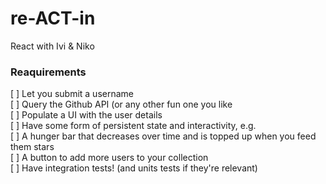# re-ACT-in
React with Ivi &amp; Niko 

### Reaquirements
[ ] Let you submit a username  
[ ] Query the Github API (or any other fun one you like  
[ ] Populate a UI with the user details  
[ ] Have some form of persistent state and interactivity, e.g.  
[ ] A hunger bar that decreases over time and is topped up when you feed them stars  
[ ] A button to add more users to your collection  
[ ] Have integration tests! (and units tests if they're relevant)  
